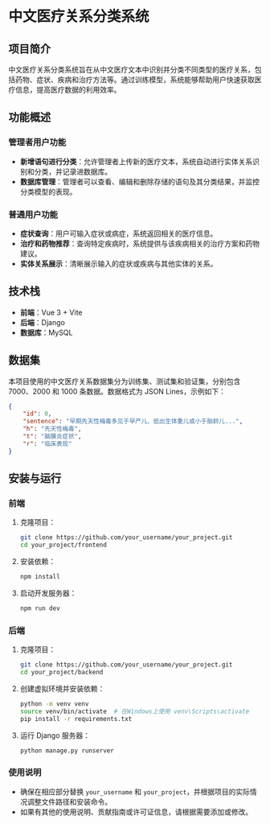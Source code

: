 # 中文医疗关系分类系统

## 项目简介
中文医疗关系分类系统旨在从中文医疗文本中识别并分类不同类型的医疗关系，包括药物、症状、疾病和治疗方法等。通过训练模型，系统能够帮助用户快速获取医疗信息，提高医疗数据的利用效率。

## 功能概述

### 管理者用户功能
- **新增语句进行分类**：允许管理者上传新的医疗文本，系统自动进行实体关系识别和分类，并记录进数据库。
- **数据库管理**：管理者可以查看、编辑和删除存储的语句及其分类结果，并监控分类模型的表现。

### 普通用户功能
- **症状查询**：用户可输入症状或病症，系统返回相关的医疗信息。
- **治疗和药物推荐**：查询特定疾病时，系统提供与该疾病相关的治疗方案和药物建议。
- **实体关系展示**：清晰展示输入的症状或疾病与其他实体的关系。

## 技术栈
- **前端**：Vue 3 + Vite
- **后端**：Django
- **数据库**：MySQL

## 数据集
本项目使用的中文医疗关系数据集分为训练集、测试集和验证集，分别包含 7000、2000 和 1000 条数据。数据格式为 JSON Lines，示例如下：

```json
{
  	"id": 0, 
  	"sentence": "早期先天性梅毒多见于早产儿、低出生体重儿或小于胎龄儿...", 
  	"h": "先天性梅毒", 
  	"t": "脑膜炎症状", 
  	"r": "临床表现"
}
```

## 安装与运行

### 前端
1. 克隆项目：
   ```bash
   git clone https://github.com/your_username/your_project.git
   cd your_project/frontend
   ```

2. 安装依赖：
   ```bash
   npm install
   ```

3. 启动开发服务器：
   ```bash
   npm run dev
   ```

### 后端
1. 克隆项目：
   ```bash
   git clone https://github.com/your_username/your_project.git
   cd your_project/backend
   ```

2. 创建虚拟环境并安装依赖：
   ```bash
   python -m venv venv
   source venv/bin/activate  # 在Windows上使用 venv\Scripts\activate
   pip install -r requirements.txt
   ```

3. 运行 Django 服务器：
   ```bash
   python manage.py runserver
   ```

### 使用说明
- 确保在相应部分替换 `your_username` 和 `your_project`，并根据项目的实际情况调整文件路径和安装命令。
- 如果有其他的使用说明、贡献指南或许可证信息，请根据需要添加或修改。